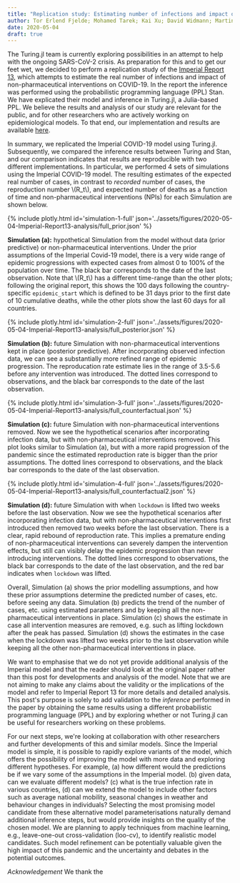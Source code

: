 ```yaml
---
title: "Replication study: Estimating number of infections and impact of NPIs on COVID-19 in European countries (Imperial Report 13)"
author: Tor Erlend Fjelde; Mohamed Tarek; Kai Xu; David Widmann; Martin Trapp; Cameron Pfiffer; Hong Ge 
date: 2020-05-04
draft: true
---
```


The Turing.jl team is currently exploring possibilities in an attempt to help with the ongoing SARS-CoV-2 crisis. As preparation for this and to get our feet wet, we decided to perform a replication study of the [Imperial Report 13](https://www.imperial.ac.uk/mrc-global-infectious-disease-analysis/covid-19/report-13-europe-npi-impact/), which attempts to estimate the real number of infections and impact of non-pharmaceutical interventions on COVID-19. In the report the inference was performed using the probabilistic programming language (PPL) Stan. We have explicated their model and inference in Turing.jl, a Julia-based PPL. We believe the results and analysis of our study are relevant for the public, and for other researchers who are actively working on epidemiological models. To that end, our implementation and results are available [here](https://github.com/cambridge-mlg/Covid19).


In summary, we replicated the Imperial COVID-19 model using Turing.jl. Subsequently, we compared the inference results between Turing and Stan, and our comparison indicates that results are reproducible with two different implementations. In particular, we performed 4 sets of simulations using the Imperial COVID-19 model. The resulting estimates of the expected real number of cases, in contrast to *recorded* number of cases, the reproduction number \\(R\_t\\), and expected number of deaths as a function of time and non-pharmaceutical interventions (NPIs) for each Simulation are shown below. 




{% include plotly.html id='simulation-1-full' json='../assets/figures/2020-05-04-Imperial-Report13-analysis/full_prior.json' %}

**Simulation (a):** hypothetical Simulation from the model without data (prior predictive) or non-pharmaceutical interventions. Under the prior assumptions of the Imperial Covid-19 model, there is a very wide range of epidemic progressions with expected cases from almost 0 to 100% of the population over time. The black bar corresponds to the date of the last observation. Note that \\(R\_t\\) has a different time-range than the other plots; following the original report, this shows the 100 days following the country-specific `epidemic_start` which is defined to be 31 days prior to the first date of 10 cumulative deaths, while the other plots show the last 60 days for all countries.



{% include plotly.html id='simulation-2-full' json='../assets/figures/2020-05-04-Imperial-Report13-analysis/full_posterior.json' %}

**Simulation (b):** future Simulation with non-pharmaceutical interventions kept in place (posterior predictive). After incorporating observed infection data, we can see a substantially more refined range of epidemic progression. The reproducation rate estimate lies in the range of 3.5-5.6 before any intervention was introduced. The dotted lines correspond to observations, and the black bar corresponds to the date of the last observation.

{% include plotly.html id='simulation-3-full' json='../assets/figures/2020-05-04-Imperial-Report13-analysis/full_counterfactual.json' %}

**Simulation (c):** future Simulation with non-pharmaceutical interventions removed. Now we see the hypothetical scenarios after incorporating infection data, but with non-pharmaceutical interventions removed. This plot looks similar to Simulation (a), but with a more rapid progression of the pandemic since the estimated reproduction rate is bigger than the prior assumptions. The dotted lines correspond to observations, and the black bar corresponds to the date of the last observation.

{% include plotly.html id='simulation-4-full' json='../assets/figures/2020-05-04-Imperial-Report13-analysis/full_counterfactual2.json' %}

**Simulation (d):** future Simulation with when `lockdown` is lifted two weeks before the last observation. Now we see the hypothetical scenarios after incorporating infection data, but with non-pharmaceutical interventions first introduced then removed two weeks before the last observation. There is a clear, rapid rebound of reproduction rate. This implies a premature ending of non-pharmaceutical interventions can severely dampen the intervention effects, but still can visibly delay the epidemic progression than never introducing interventions. The dotted lines correspond to observations, the black bar corresponds to the date of the last observation, and the red bar indicates when `lockdown` was lifted.

Overall, Simulation (a) shows the prior modelling assumptions, and how these prior assumptions determine the predicted number of cases, etc. before seeing any data. Simulation (b) predicts the trend of the number of cases, etc. using estimated parameters and by keeping all the non-pharmaceutical interventions in place. Simulation (c) shows the estimate in case all intervention measures are removed, e.g. such as lifting lockdown after the peak has passed. Simulation (d) shows the estimates in the case when the lockdown was lifted two weeks prior to the last observation while keeping all the other non-pharmaceutical interventions in place.

We want to emphasise that we do not yet provide additional analysis of the Imperial model and that the reader should look at the original paper rather than this post for developments and analysis of the model. Note that we are not aiming to make any claims about the validity or the implications of the model and refer to Imperial Report 13 for more details and detailed analysis. This post's purpose is solely to add validation to the *inference* performed in the paper by obtaining the same results using a different probabilistic programming language (PPL) and by exploring whether or not Turing.jl can be useful for researchers working on these problems.

For our next steps, we're looking at collaboration with other researchers and further developments of this and similar models. Since the Imperial model is simple, it is possible to rapidly explore variants of the model, which offers the possibility of improving the model with more data and exploring different hypotheses. For example, (a) how different would the predictions be if we vary some of the assumptions in the Imperial model. (b) given data, can we evaluate different models? (c) what is the true infection rate in various countries, (d) can we extend the model to include other factors such as average national mobility, seasonal changes in weather and behaviour changes in individuals? Selecting the most promising model candidate from these alternative model parameterisations naturally demand additional inference steps, but would provide insights on the quality of the chosen model. We are planning to apply techniques from machine learning, e.g., leave-one-out cross-validation (loo-cv), to identify realistic model candidates. Such model refinement can be potentially valuable given the high impact of this pandemic and the uncertainty and debates in the potential outcomes.

*Acknowledgement* We thank the 
<!----- Footnotes ----->
